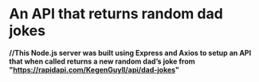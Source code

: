 # An API that returns random dad jokes

**//This Node.js server was built using Express and Axios to setup an API that when called returns a new random dad’s joke from "https://rapidapi.com/KegenGuyll/api/dad-jokes"** 
